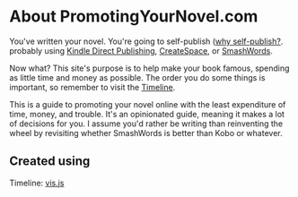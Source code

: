 # About PromotingYourNovel.com

You've written your novel. 
You're going to self-publish ([why self-publish?](./faq.md#why-self-publish).
probably using [Kindle Direct Publishing](https://kdp.amazon.com), [CreateSpace](https://www.createspace.com), or [SmashWords](https://www.smashwords.com).

Now what? This site's purpose is to help make your book famous, spending as little time and money as possible. The order you do some things is important, so remember to visit the [Timeline](./timeline.md).


This is a guide to promoting your novel online with the least expenditure of time, money, and trouble. 
It's an opinionated guide, meaning it makes a lot of decisions for you. I assume you'd rather be
writing than reinventing the wheel by revisiting whether SmashWords is better than Kobo or whatever.


## Created using

Timeline: [vis.js](http://visjs.org/docs/timeline/)
